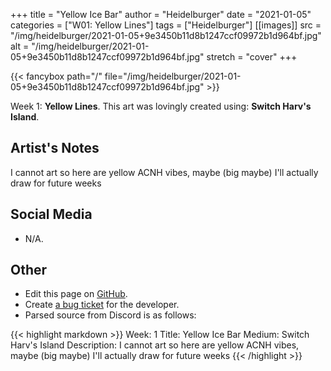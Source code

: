 +++
title =       "Yellow Ice Bar"
author =      "Heidelburger"
date =        "2021-01-05"
categories =  ["W01: Yellow Lines"]
tags =        ["Heidelburger"]
[[images]]
                      src = "/img/heidelburger/2021-01-05+9e3450b11d8b1247ccf09972b1d964bf.jpg"
                      alt = "/img/heidelburger/2021-01-05+9e3450b11d8b1247ccf09972b1d964bf.jpg"
                      stretch = "cover"
+++


{{< fancybox path="/" file="/img/heidelburger/2021-01-05+9e3450b11d8b1247ccf09972b1d964bf.jpg" >}}


Week 1: **Yellow Lines**. This art was lovingly created using: **Switch Harv's Island**.

## Artist's Notes

I cannot art so here are yellow ACNH vibes, maybe (big maybe) I'll actually draw for future weeks

## Social Media

- N/A.

## Other

- Edit this page on [GitHub](https://github.com/teaminkling/web-refresh/edit/main/blog/content/blog/heidelburger-week-1-7b09.md).
- Create [a bug ticket](https://github.com/teaminkling/web-refresh/issues/new?assignees=&labels=bug&template=problem-report.md&title=) for the developer.
- Parsed source from Discord is as follows:

{{< highlight markdown >}}
Week: 1
Title: Yellow Ice Bar
Medium: Switch Harv's Island
Description: I cannot art so here are yellow ACNH vibes, maybe (big maybe) I'll actually draw for future weeks
{{< /highlight >}}